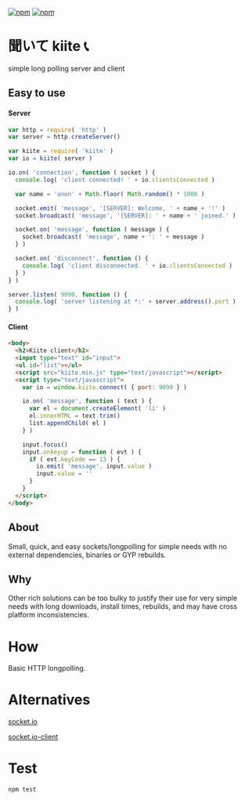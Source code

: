 [![npm](https://img.shields.io/npm/v/kiite.svg?maxAge=3600&style=flat-square)](https://www.npmjs.com/package/kiite)
[![npm](https://img.shields.io/npm/l/kiite.svg?maxAge=3600&style=flat-square)](https://github.com/talmobi/kiite/blob/master/LICENSE)

#  聞いて kiite 📞
simple long polling server and client

## Easy to use

#### Server
```js
var http = require( 'http' )
var server = http.createServer()

var kiite = require( 'kiite' )
var io = kiite( server )

io.on( 'connection', function ( socket ) {
  console.log( 'client connected! ' + io.clientsConnected )

  var name = 'anon' + Math.floor( Math.random() * 1000 )

  socket.emit( 'message', '[SERVER]: Welcome, ' + name + '!' )
  socket.broadcast( 'message', '[SERVER]: ' + name + ' joined.' )

  socket.on( 'message', function ( message ) {
    socket.broadcast( 'message', name + ': ' + message )
  } )

  socket.on( 'disconnect', function () {
    console.log( 'client disconnected. ' + io.clientsConnected )
  } )
} )

server.listen( 9090, function () {
  console.log( 'server listening at *:' + server.address().port )
} )
```

#### Client
```html
<body>
  <h2>Kiite client</h2>
  <input type="text" id="input">
  <ul id="list"></ul>
  <script src="kiite.min.js" type="text/javascript"></script>
  <script type="text/javascript">
    var io = window.kiite.connect( { port: 9090 } )

    io.on( 'message', function ( text ) {
      var el = document.createElement( 'li' )
      el.innerHTML = text.trim()
      list.appendChild( el )
    } )

    input.focus()
    input.onkeyup = function ( evt ) {
      if ( evt.keyCode == 13 ) {
        io.emit( 'message', input.value )
        input.value = ''
      }
    }
  </script>
</body>
```

## About
Small, quick, and easy sockets/longpolling for simple needs with no external dependencies, binaries or GYP rebuilds.

## Why
Other rich solutions can be too bulky to justify their use for very simple needs with long downloads, install times, rebuilds, and may have cross platform inconsistencies.

# How
Basic HTTP longpolling.

# Alternatives
[socket.io](https://github.com/socketio/socket.io)

[socket.io-client](https://github.com/socketio/socket.io-client)

# Test
```bash
npm test
```
